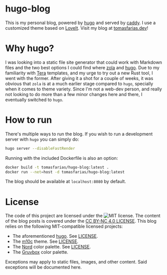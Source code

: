 # hugo-blog

This is my personal blog, powered by [hugo](https://www.gohugo.io/) and served by [caddy](https://caddyserver.com/). I use a customized theme based on [LoveIt](https://github.com/dillonzq/LoveIt). Visit my blog at [tomasfarias.dev](https://tomasfarias.dev)!

# Why hugo?

I was looking into a static file site generator that could work with Markdown files and the two best options I could find where [zola](https://github.com/getzola/zola) and [hugo](https://github.com/gohugoio/hugo). Due to my familiarity with [Tera](https://github.com/Keats/tera) templates, and my urge to try out a new Rust tool, I went with the former. After giving it a shot for a couple of weeks, it was obvious that `zola` is at a much earlier stage compared to `hugo`, specially when it comes to theme variety. Since I'm not a web-dev person, and really not looking to do more than a few minor changes here and there, I eventually switched to `hugo`.

# How to run

There's multiple ways to run the blog. If you wish to run a development server with `hugo` you can simply do:

``` sh
hugo server --disableFastRender
```

Running with the included Dockerfile is also an option:

``` sh
docker build -t tomasfarias/hugo-blog:latest .
docker run --net=host -d tomasfarias/hugo-blog:latest
```

The blog should be available at `localhost:8080` by default.

# License

The code of this project are licensed under the ![MIT license](LICENSE). The content of the blog posts is covered under the [CC BY-NC 4.0 LICENSE](https://creativecommons.org/licenses/by-nc/4.0/).
This blog relies on the following MIT-compatible licensed projects:
* The aforementioned [hugo](https://github.com/gohugoio/hugo). See [LICENSE](https://raw.githubusercontent.com/gohugoio/hugo/master/LICENSE).
* The [m10c](https://github.com/vaga/hugo-theme-m10c) theme. See [LICENSE](https://raw.githubusercontent.com/vaga/hugo-theme-m10c/master/LICENSE.md).
* The [Nord](https://github.com/arcticicestudio/nord) color palette. See [LICENSE](https://raw.githubusercontent.com/arcticicestudio/nord/develop/LICENSE).
* The [Gruvbox](https://github.com/morhetz/gruvbox) color palette.

Exceptions may apply to static files, images, and other content. Said exceptions will be documented here.
